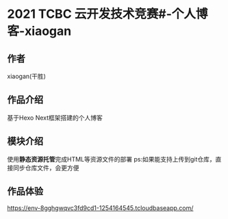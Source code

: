 # 2021 TCBC 云开发技术竞赛#-个人博客-xiaogan
## 作者
xiaogan(干胜)
## 作品介绍
基于Hexo Next框架搭建的个人博客
## 模块介绍
使用**静态资源托管**完成HTML等资源文件的部署
ps:如果能支持上传到git仓库，直接同步仓库文件，会更方便
## 作品体验
https://env-8gghgwqvc3fd9cd1-1254164545.tcloudbaseapp.com/
